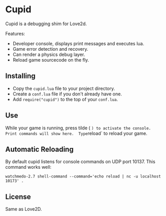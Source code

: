 Cupid
=====

Cupid is a debugging shim for Love2d.

Features:

* Developer console, displays print messages and executes lua.
* Game error detection and recovery.
* Can render a physics debug layer.
* Reload game sourcecode on the fly.


Installing
----------

* Copy the `cupid.lua` file to your project directory.
* Create a `conf.lua` file if you don't already have one.
* Add `require("cupid")` to the top of your `conf.lua`.


Use
---

While your game is running, press tilde ( ` ) to activate the
console.  Print commands will show here.  Type `reload` to 
reload your game.

Automatic Reloading
-------------------

By default cupid listens for console commands on UDP port 10137.
This command works well:

`watchmedo-2.7 shell-command --command='echo reload | nc -u localhost 10173' .`
 

License
-------

Same as Love2D.
